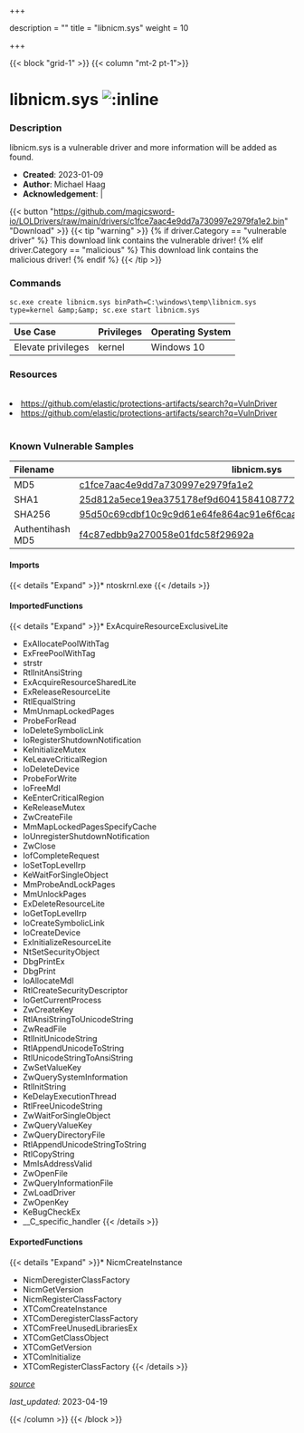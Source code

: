 +++

description = ""
title = "libnicm.sys"
weight = 10

+++


{{< block "grid-1" >}}
{{< column "mt-2 pt-1">}}


# libnicm.sys ![:inline](/images/twitter_verified.png) 


### Description

libnicm.sys is a vulnerable driver and more information will be added as found.

- **Created**: 2023-01-09
- **Author**: Michael Haag
- **Acknowledgement**:  | [](https://twitter.com/)

{{< button "https://github.com/magicsword-io/LOLDrivers/raw/main/drivers/c1fce7aac4e9dd7a730997e2979fa1e2.bin" "Download" >}}
{{< tip "warning" >}}
{% if driver.Category == "vulnerable driver" %}
This download link contains the vulnerable driver!
{% elif driver.Category == "malicious" %}
This download link contains the malicious driver!
{% endif %}
{{< /tip >}}

### Commands

```
sc.exe create libnicm.sys binPath=C:\windows\temp\libnicm.sys type=kernel &amp;&amp; sc.exe start libnicm.sys
```

| Use Case | Privileges | Operating System | 
|:---- | ---- | ---- |
| Elevate privileges | kernel | Windows 10 |

### Resources
<br>
<li><a href=" https://github.com/elastic/protections-artifacts/search?q=VulnDriver"> https://github.com/elastic/protections-artifacts/search?q=VulnDriver</a></li>
<li><a href="https://github.com/elastic/protections-artifacts/search?q=VulnDriver">https://github.com/elastic/protections-artifacts/search?q=VulnDriver</a></li>
<br>

### Known Vulnerable Samples

| Filename | libnicm.sys |
|:---- | ---- | 
| MD5 | <a href="https://www.virustotal.com/gui/file/c1fce7aac4e9dd7a730997e2979fa1e2">c1fce7aac4e9dd7a730997e2979fa1e2</a> |
| SHA1 | <a href="https://www.virustotal.com/gui/file/25d812a5ece19ea375178ef9d60415841087726e">25d812a5ece19ea375178ef9d60415841087726e</a> |
| SHA256 | <a href="https://www.virustotal.com/gui/file/95d50c69cdbf10c9c9d61e64fe864ac91e6f6caa637d128eb20e1d3510e776d3">95d50c69cdbf10c9c9d61e64fe864ac91e6f6caa637d128eb20e1d3510e776d3</a> |
| Authentihash MD5 | <a href="https://www.virustotal.com/gui/search/authentihash%253Af4c87edbb9a270058e01fdc58f29692a">f4c87edbb9a270058e01fdc58f29692a</a> || Authentihash SHA1 | <a href="https://www.virustotal.com/gui/search/authentihash%253Ae82346880e59a3d7652896128eb91512f5ee3d53">e82346880e59a3d7652896128eb91512f5ee3d53</a> || Authentihash SHA256 | <a href="https://www.virustotal.com/gui/search/authentihash%253Abd1d579a15ec3c1120cc6e0c8ff6b265623980de3570a5dd2f57d0c5981334d8">bd1d579a15ec3c1120cc6e0c8ff6b265623980de3570a5dd2f57d0c5981334d8</a> || Signature | Microsoft Windows Hardware Compatibility Publisher, Microsoft Windows Third Party Component CA 2014, Microsoft Root Certificate Authority 2010   || Company | Micro Focus || Description | XTier COM Services Driver || Product | Micro Focus XTier || OriginalFilename | libnicm.sys |
#### Imports
{{< details "Expand" >}}* ntoskrnl.exe
{{< /details >}}
#### ImportedFunctions
{{< details "Expand" >}}* ExAcquireResourceExclusiveLite
* ExAllocatePoolWithTag
* ExFreePoolWithTag
* strstr
* RtlInitAnsiString
* ExAcquireResourceSharedLite
* ExReleaseResourceLite
* RtlEqualString
* MmUnmapLockedPages
* ProbeForRead
* IoDeleteSymbolicLink
* IoRegisterShutdownNotification
* KeInitializeMutex
* KeLeaveCriticalRegion
* IoDeleteDevice
* ProbeForWrite
* IoFreeMdl
* KeEnterCriticalRegion
* KeReleaseMutex
* ZwCreateFile
* MmMapLockedPagesSpecifyCache
* IoUnregisterShutdownNotification
* ZwClose
* IofCompleteRequest
* IoSetTopLevelIrp
* KeWaitForSingleObject
* MmProbeAndLockPages
* MmUnlockPages
* ExDeleteResourceLite
* IoGetTopLevelIrp
* IoCreateSymbolicLink
* IoCreateDevice
* ExInitializeResourceLite
* NtSetSecurityObject
* DbgPrintEx
* DbgPrint
* IoAllocateMdl
* RtlCreateSecurityDescriptor
* IoGetCurrentProcess
* ZwCreateKey
* RtlAnsiStringToUnicodeString
* ZwReadFile
* RtlInitUnicodeString
* RtlAppendUnicodeToString
* RtlUnicodeStringToAnsiString
* ZwSetValueKey
* ZwQuerySystemInformation
* RtlInitString
* KeDelayExecutionThread
* RtlFreeUnicodeString
* ZwWaitForSingleObject
* ZwQueryValueKey
* ZwQueryDirectoryFile
* RtlAppendUnicodeStringToString
* RtlCopyString
* MmIsAddressValid
* ZwOpenFile
* ZwQueryInformationFile
* ZwLoadDriver
* ZwOpenKey
* KeBugCheckEx
* __C_specific_handler
{{< /details >}}
#### ExportedFunctions
{{< details "Expand" >}}* NicmCreateInstance
* NicmDeregisterClassFactory
* NicmGetVersion
* NicmRegisterClassFactory
* XTComCreateInstance
* XTComDeregisterClassFactory
* XTComFreeUnusedLibrariesEx
* XTComGetClassObject
* XTComGetVersion
* XTComInitialize
* XTComRegisterClassFactory
{{< /details >}}



[*source*](https://github.com/magicsword-io/LOLDrivers/tree/main/yaml/libnicm.yaml)

*last_updated:* 2023-04-19








{{< /column >}}
{{< /block >}}
